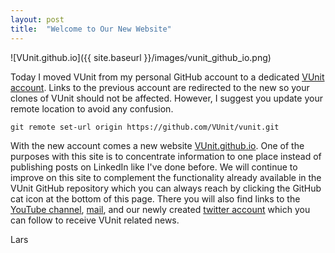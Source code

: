 ```yaml
---
layout: post
title:  "Welcome to Our New Website"
---
```


![VUnit.github.io]({{ site.baseurl }}/images/vunit_github_io.png)

Today I moved VUnit from my personal GitHub account to a dedicated [VUnit account](https://www.github.com/VUnit/vunit). Links to the previous account are redirected to the new so your clones of VUnit should not be affected. However, I suggest you update your remote location to avoid any confusion.

```
git remote set-url origin https://github.com/VUnit/vunit.git
```

With the new account comes a new website [VUnit.github.io](http://VUnit.github.io). One of the purposes with this site is to concentrate information to one place instead of publishing posts on LinkedIn like I've done before. We will continue to improve on this site to complement the functionality already available in the VUnit GitHub repository which you can always reach by clicking the GitHub cat icon at the bottom of this page. There you will also find links to the [YouTube channel](https://youtube.com/channel/UCCPVCaeWkz6C95aRUTbIwdg), [mail](mailto:vunitframework@gmail.com), and our newly created [twitter account](https://www.twitter.com/VUnitFramework) which you can follow to receive VUnit related news.

Lars

